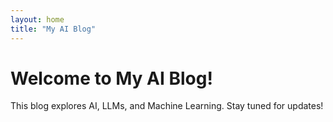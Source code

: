 ```yaml
---
layout: home
title: "My AI Blog"
---
```


# Welcome to My AI Blog!
This blog explores AI, LLMs, and Machine Learning. Stay tuned for updates!
